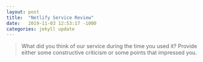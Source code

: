 ```yaml
---
layout: post
title:  "Netlify Service Review"
date:   2019-11-03 12:53:17 -1000
categories: jekyll update
---
```

<blockquote>
What did you think of our service during the time you used it?  Provide either some constructive criticism or some points that impressed you.
</blockquote>